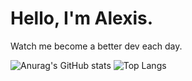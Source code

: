 # Hello, I'm Alexis.

Watch me become a better dev each day.

![Anurag's GitHub stats](https://github-readme-stats.vercel.app/api?username=alejoreyna&show_icons=true&theme=synthwave) ![Top Langs](https://github-readme-stats.vercel.app/api/top-langs/?username=alejoreyna&hide_progress=true)
<!--
**AlejoReyna/alejoreyna** is a ✨ _special_ ✨ repository because its `README.md` (this file) appears on your GitHub profile.

Here are some ideas to get you started:

- 🔭 I’m currently working on ...
- 🌱 I’m currently learning ...
- 👯 I’m looking to collaborate on ...
- 🤔 I’m looking for help with ...
- 💬 Ask me about ...
- 📫 How to reach me: ...
- 😄 Pronouns: ...
- ⚡ Fun fact: ...
-->
